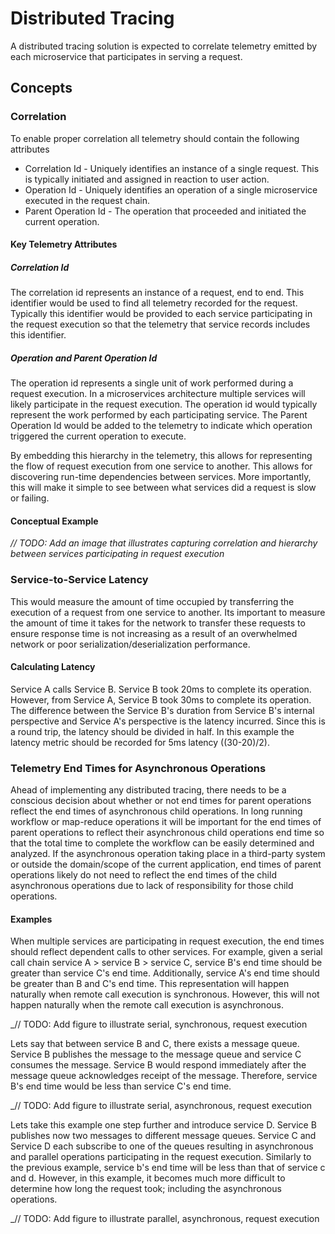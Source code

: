 # Distributed Tracing

A distributed tracing solution is expected to correlate telemetry emitted by each microservice that participates in serving a request.

## Concepts

### Correlation

To enable proper correlation all telemetry should contain the following attributes

- Correlation Id - Uniquely identifies an instance of a single request. This is typically initiated and assigned in reaction to user action.
- Operation Id - Uniquely identifies an operation of a single microservice executed in the request chain.
- Parent Operation Id - The operation that proceeded and initiated the current operation.

#### Key Telemetry Attributes

##### Correlation Id

The correlation id represents an instance of a request, end to end. This identifier would be used to find all telemetry recorded for the request. Typically this identifier would be provided to each service participating in the request execution so that the telemetry that service records includes this identifier.

##### Operation and Parent Operation Id

The operation id represents a single unit of work performed during a request execution. In a microservices architecture multiple services will likely participate in the request execution. The operation id would typically represent the work performed by each participating service. The Parent Operation Id would be added to the telemetry to indicate which operation triggered the current operation to execute.

By embedding this hierarchy in the telemetry, this allows for representing the flow of request execution from one service to another. This allows for discovering run-time dependencies between services. More importantly, this will make it simple to see between what services did a request is slow or failing.

#### Conceptual Example

_// TODO: Add an image that illustrates capturing correlation and hierarchy between services participating in request execution_

### Service-to-Service Latency

This would measure the amount of time occupied by transferring the execution of a request from one service to another. Its important to measure the amount of time it takes for the network to transfer these requests to ensure response time is not increasing as a result of an overwhelmed network or poor serialization/deserialization performance.

#### Calculating Latency

Service A calls Service B. Service B took 20ms to complete its operation. However, from Service A, Service B took 30ms to complete its operation. The difference between the Service B's duration from Service B's internal perspective and Service A's perspective is the latency incurred. Since this is a round trip, the latency should be divided in half. In this example the latency metric should be recorded for 5ms latency ((30-20)/2).

### Telemetry End Times for Asynchronous Operations

Ahead of implementing any distributed tracing, there needs to be a conscious decision about whether or not end times for parent operations reflect the end times of asynchronous child operations. In long running workflow or map-reduce operations it will be important for the end times of parent operations to reflect their asynchronous child operations end time so that the total time to complete the workflow can be easily determined and analyzed. If the asynchronous operation taking place in a third-party system or outside the domain/scope of the current application, end times of parent operations likely do not need to reflect the end times of the child asynchronous operations due to lack of responsibility for those child operations.

#### Examples

When multiple services are participating in request execution, the end times should reflect dependent calls to other services. For example, given a serial call chain service A > service B > service C, service B's end time should be greater than service C's end time. Additionally, service A's end time should be greater than B and C's end time. This representation will happen naturally when remote call execution is synchronous. However, this will not happen naturally when the remote call execution is asynchronous. 

_// TODO: Add figure to illustrate serial, synchronous, request execution

Lets say that between service B and C, there exists a message queue. Service B publishes the message to the message queue and service C consumes the message. Service B would respond immediately after the message queue acknowledges receipt of the message. Therefore, service B's end time would be less than service C's end time.

_// TODO: Add figure to illustrate serial, asynchronous, request execution

Lets take this example one step further and introduce service D. Service B publishes now two messages to different message queues. Service C and Service D each subscribe to one of the queues resulting in asynchronous and parallel operations participating in the request execution. Similarly to the previous example, service b's end time will be less than that of service c and d. However, in this example, it becomes much more difficult to determine how long the request took; including the asynchronous operations.

_// TODO: Add figure to illustrate parallel, asynchronous, request execution